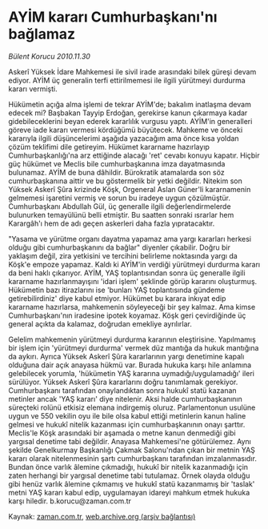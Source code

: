 # AYİM kararı Cumhurbaşkanı'nı bağlamaz

*Bülent Korucu 2010.11.30*

<td class="columnist-detail">
<p>Askerî Yüksek İdare Mahkemesi ile sivil irade arasındaki bilek güreşi devam ediyor. AYİM üç generalin terfi ettirilmemesi ile ilgili yürütmeyi durdurma kararı vermişti.</p>
<p><p>Hükümetin açığa alma işlemi de tekrar AYİM'de; bakalım inatlaşma devam edecek mi? Başbakan Tayyip Erdoğan, gerekirse kanun çıkarmaya kadar gidebileceklerini beyan ederek kararlılık vurgusu yaptı. AYİM'in generalleri göreve iade kararı vermesi kördüğümü büyütecek. Mahkeme ve önceki kararıyla ilgili düşüncelerimi aşağıda yazacağım ama önce kısa yoldan çözüm teklifimi dile getireyim. Hükümet kararname hazırlayıp Cumhurbaşkanlığı'na arz ettiğinde alacağı 'ret' cevabı konuyu kapatır. Hiçbir güç hükümet ve Meclis bile cumhurbaşkanına imza dayatmasında bulunamaz. AYİM de buna dâhildir. Bürokratik atamalarda son söz cumhurbaşkanına aittir ve bu göstermelik bir yetki değildir. Nitekim son Yüksek Askerî Şûra krizinde Köşk, Orgeneral Aslan Güner'li kararnamenin gelmemesi işaretini vermiş ve sorun bu iradeye uygun çözülmüştür. Cumhurbaşkanı Abdullah Gül, üç generalle ilgili değerlendirmelerde bulunurken temayülünü belli etmiştir. Bu saatten sonraki ısrarlar hem Karargâh'ı hem de adı geçen askerleri daha fazla yıpratacaktır.
<p>"Yasama ve yürütme organı dayatma yapamaz ama yargı kararları herkesi olduğu gibi cumhurbaşkanını da bağlar" diyenler çıkabilir. Doğru bir yaklaşım değil, zira yetkisini ve tercihini belirleme noktasında yargı da Köşk'e empoze yapamaz. Kaldı ki AYİM'in verdiği yürütmeyi durdurma kararı da beni haklı çıkarıyor. AYİM, YAŞ toplantısından sonra üç generalle ilgili kararname hazırlanmayışını 'idari işlem' şeklinde görüp kararını oluşturmuş. Hükümetin bazı itirazlarını ise 'bunları YAŞ toplantısında gündeme getirebilirdiniz' diye kabul etmiyor. Hükümet bu karara inkıyat edip kararname hazırlarsa, mahkemenin söyleyeceği bir şey kalmaz. Ama kimse Cumhurbaşkanı'nın iradesine ipotek koyamaz. Köşk geri çevirdiğinde üç general açıkta da kalamaz, doğrudan emekliye ayrılırlar.
<p>Gelelim mahkemenin yürütmeyi durdurma kararının eleştirisine. Yapılmamış bir işlem için 'yürütmeyi durdurma' vermek düz mantığa da hukuk mantığına da aykırı. Ayrıca Yüksek Askerî Şûra kararlarının yargı denetimine kapalı olduğuna dair açık anayasa hükmü var. Burada hukuka karşı hile anlamına gelebilecek yorumla, 'hükümetin YAŞ kararına uymadığı/uygulamadığı' ileri sürülüyor. Yüksek Askerî Şûra kararlarını doğru tanımlamak gerekiyor. Cumhurbaşkanı tarafından onaylandıktan sonra hukukî statü kazanan metinler ancak 'YAŞ kararı' diye nitelenir. Aksi halde cumhurbaşkanının süreçteki rolünü etkisiz elemana indirgemiş oluruz. Parlamentonun usulüne uygun ve 550 vekilin oyu ile bile olsa kabul ettiği metinlerin kanun haline gelmesi ve hukukî nitelik kazanması için cumhurbaşkanının onayı şarttır. Meclis'le Köşk arasındaki bir aşamada o metne kanun denmediği gibi yargısal denetime tabi değildir. Anayasa Mahkemesi'ne götürülemez. Aynı şekilde Genelkurmay Başkanlığı Çakmak Salonu'ndan çıkan bir metnin YAŞ kararı olarak nitelenmesinin şartı cumhurbaşkanı tarafından imzalanmasıdır. Bundan önce varlık âlemine çıkmadığı, hukukî bir nitelik kazanmadığı için zaten herhangi bir yargısal denetime tabi tutulamaz. Örnek olayda olduğu gibi henüz varlık âlemine çıkmamış ve hukukî statü kazanmamış bir 'taslak' metni YAŞ kararı kabul edip, uygulamayan idareyi mahkum etmek hukuka karşı hiledir. b.korucu@zaman.com.tr
<p></p>
<a href="http://web.archive.org/web/20101203000642/mailto:b.korucu@zaman.com.tr">
</a></p></p></p></p></td>

Kaynak: [zaman.com.tr](http://zaman.com.tr/yazar.do?yazino=1058654), [web.archive.org (arşiv bağlantısı)](http://web.archive.org/web/20101203000642/http://www.zaman.com.tr:80/yazar.do?yazino=1058654)
